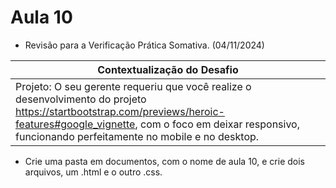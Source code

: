 # Aula 10
- Revisão para a Verificação Prática Somativa. (04/11/2024)

|Contextualização do Desafio|
|-|
|Projeto: O seu gerente requeriu que você realize o desenvolvimento do projeto https://startbootstrap.com/previews/heroic-features#google_vignette, com o foco em deixar responsivo, funcionando perfeitamente no mobile e no desktop.|
- Crie uma pasta em documentos, com o nome de aula 10, e crie dois arquivos, um .html e o outro .css. 